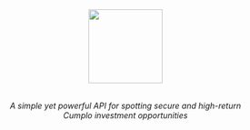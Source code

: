 <div align="center">
  <img src="https://github.com/cnsfeir/cumplo-spotter/assets/58790635/172f428f-fd64-467a-a082-29d4a72711f9" height="130"/>
</div>

<br>
<p align="center">
    <em>
      A simple yet powerful API for spotting secure and high-return <br> Cumplo investment opportunities
    </em>
</p>
<br>
